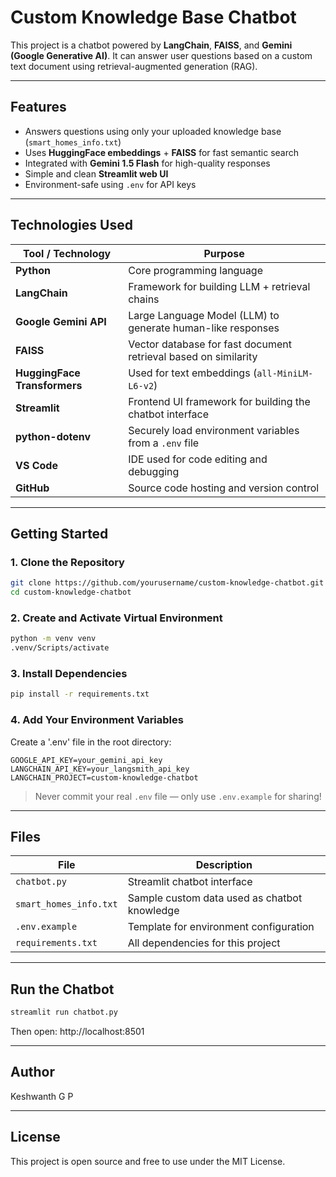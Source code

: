 # Custom Knowledge Base Chatbot 

This project is a chatbot powered by **LangChain**, **FAISS**, and **Gemini (Google Generative AI)**. It can answer user questions based on a custom text document using retrieval-augmented generation (RAG).

---

##  Features

- Answers questions using only your uploaded knowledge base (`smart_homes_info.txt`)
- Uses **HuggingFace embeddings** + **FAISS** for fast semantic search
- Integrated with **Gemini 1.5 Flash** for high-quality responses
- Simple and clean **Streamlit web UI**
- Environment-safe using `.env` for API keys

---

##  Technologies Used

| Tool / Technology            | Purpose                                                                 |
|------------------------------|-------------------------------------------------------------------------|
| **Python**                   | Core programming language                                               |
| **LangChain**                | Framework for building LLM + retrieval chains                           |
| **Google Gemini API**        | Large Language Model (LLM) to generate human-like responses             |
| **FAISS**                    | Vector database for fast document retrieval based on similarity         |
| **HuggingFace Transformers** | Used for text embeddings (`all-MiniLM-L6-v2`)                           |
| **Streamlit**                | Frontend UI framework for building the chatbot interface                |
| **python-dotenv**            | Securely load environment variables from a `.env` file                  |
| **VS Code**                  | IDE used for code editing and debugging                                 |
| **GitHub**                   | Source code hosting and version control                                 |

---

##  Getting Started

### 1. Clone the Repository

```bash
git clone https://github.com/yourusername/custom-knowledge-chatbot.git
cd custom-knowledge-chatbot
```

### 2. Create and Activate Virtual Environment

```bash
python -m venv venv
.venv/Scripts/activate
```

### 3. Install Dependencies

```bash
pip install -r requirements.txt
```

### 4. Add Your Environment Variables

Create a '.env' file in the root directory:

```env
GOOGLE_API_KEY=your_gemini_api_key
LANGCHAIN_API_KEY=your_langsmith_api_key
LANGCHAIN_PROJECT=custom-knowledge-chatbot
```

>  Never commit your real `.env` file — only use `.env.example` for sharing!

---

##  Files

| File                  | Description                                      |
|-----------------------|--------------------------------------------------|
| `chatbot.py`          | Streamlit chatbot interface                      |
| `smart_homes_info.txt`| Sample custom data used as chatbot knowledge     |
| `.env.example`        | Template for environment configuration           |
| `requirements.txt`    | All dependencies for this project                |

---

##  Run the Chatbot

```bash
streamlit run chatbot.py
```

Then open: http://localhost:8501

---

##  Author

Keshwanth G P

---

##  License

This project is open source and free to use under the MIT License.
